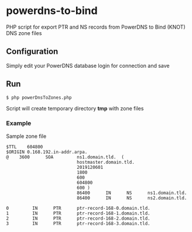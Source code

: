# powerdns-to-bind
PHP script for export PTR and NS records from PowerDNS to Bind (KNOT) DNS zone files

## Configuration
Simply edit your PowerDNS database login for connection and save

## Run

```
$ php powerDnsToZones.php
```

Script will create temporary directory __tmp__ with zone files

### Example 
Sample zone file

```
$TTL    604800
$ORIGIN 0.168.192.in-addr.arpa. 
@    3600      SOA         ns1.domain.tld.  (
                           hostmaster.domain.tld. 
                           2019120601
                           1800
                           600
                           604800
                           600 )
                           86400      IN      NS      ns1.domain.tld.
                           86400      IN      NS      ns2.domain.tld.

0         IN      PTR      ptr-record-168-0.domain.tld.
1         IN      PTR      ptr-record-168-1.domain.tld.
2         IN      PTR      ptr-record-168-2.domain.tld.
3         IN      PTR      ptr-record-168-3.domain.tld.
```
